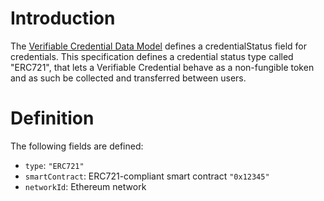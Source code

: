 # Introduction
The [Verifiable Credential Data Model](https://www.w3.org/TR/vc-data-model/) defines a credentialStatus field for credentials. This specification defines a credential status type called "ERC721", that lets a Verifiable Credential behave as a non-fungible token and as such be collected and transferred between users.

# Definition

The following fields are defined:

- `type`: `"ERC721"`
- `smartContract`: ERC721-compliant smart contract `"0x12345"`
- `networkId`: Ethereum network